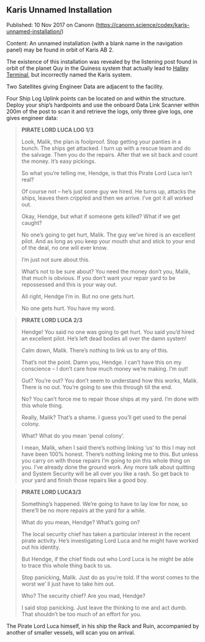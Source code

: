 ## Karis Unnamed Installation

Published: 10 Nov 2017 on Canonn (https://canonn.science/codex/karis-unnamed-installation/)

Content: An unnamed installation (with a blank name in the navigation panel) may be found in orbit of Karis AB 2.

The existence of this installation was revealed by the listening post found in orbit of the planet Quy in the Quiness system that actually lead to [Halley Terminal](https://canonn.science/codex/halley-terminal/), but incorrectly named the Karis system.

Two Satellites giving Engineer Data are adjacent to the facility.

Four Ship Log Uplink points can be located on and within the structure. Deploy your ship’s hardpoints and use the onboard Data Link Scanner within 200m of the post to scan it and retrieve the logs, only three give logs, one gives engineer data:

> 
> **PIRATE LORD LUCA LOG 1/3**
> 
> Look, Malik, the plan is foolproof. Stop getting your panties in a bunch. The ships get attacked. I turn up with a rescue team and do the salvage. Then you do the repairs. After that we sit back and count the money. It’s easy pickings.
> 
> 
> So what you’re telling me, Hendge, is that this Pirate Lord Luca isn’t real?
> 
> 
> Of course not – he’s just some guy we hired. He turns up, attacks the ships, leaves them crippled and then we arrive. I’ve got it all worked out.
> 
> 
> Okay, Hendge, but what if someone gets killed? What if we get caught?
> 
> 
> No one’s going to get hurt, Malik. The guy we’ve hired is an excellent pilot. And as long as you keep your mouth shut and stick to your end of the deal, no one will ever know.
> 
> 
> I’m just not sure about this.
> 
> 
> What’s not to be sure about? You need the money don’t you, Malik, that much is obvious. If you don’t want your repair yard to be repossessed and this is your way out.
> 
> 
> All right, Hendge I’m in. But no one gets hurt.
> 
> 
> No one gets hurt. You have my word.

> 
> **PIRATE LORD LUCA 2/3**
> 
> Hendge! You said no one was going to get hurt. You said you’d hired an excellent pilot. He’s left dead bodies all over the damn system!
> 
> 
> Calm down, Malik. There’s nothing to link us to any of this.
> 
> 
> That’s not the point. Damn you, Hendge. I can’t have this on my conscience – I don’t care how much money we’re making. I’m out!
> 
> 
> Gut? You’re out? You don’t seem to understand how this works, Malik. There is no out. You’re going to see this through till the end.
> 
> 
> No? You can’t force me to repair those ships at my yard. I’m done with this whole thing.
> 
> 
> Really, Malik? That’s a shame. I guess you’ll get used to the penal colony.
> 
> 
> What? What do you mean ‘penal colony’.
> 
> 
> I mean, Malik, when I said there’s nothing linking ‘us’ to this I may not have been 100% honest. There’s nothing linking me to this. But unless you carry on with those repairs I’m going to pin this whole thing on you. I’ve already done the ground work. Any more talk about quitting and System Security will be all over you like a rash. So get back to your yard and finish those repairs like a good boy.

> 
> **PIRATE LORD LUCA3/3**
> 
> Something’s happened. We’re going to have to lay low for now, so there’ll be no more repairs at the yard for a while.
> 
> 
> What do you mean, Hendge? What’s going on?
> 
> 
> The local security chief has taken a particular interest in the recent pirate activity. He’s investigating Lord Luca and he might have worked out his identity.
> 
> 
> But Hendge, if the chief finds out who Lord Luca is he might be able to trace this whole thing back to us.
> 
> 
> Stop panicking, Malik. Just do as you’re told. If the worst comes to the worst we’ ll just have to take him out.
> 
> 
> Who? The security chief? Are you mad, Hendge?
> 
> 
> I said stop panicking. Just leave the thinking to me and act dumb. That shouldn’t be too much of an effort for you.

The Pirate Lord Luca himself, in his ship the Rack and Ruin, accompanied by another of smaller vessels, will scan you on arrival.